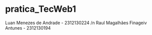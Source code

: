 # pratica_TecWeb1

Luan Menezes de Andrade         - 2312130224 /n
Raul Magalhães Finageiv Antunes - 2312130194
